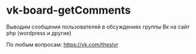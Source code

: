 # vk-board-getComments
Выводим сообщения пользователей в обсуждениях группы Вк на сайт php (wordpress и другие)

По любым вопросам: https://vk.com/theslvr
